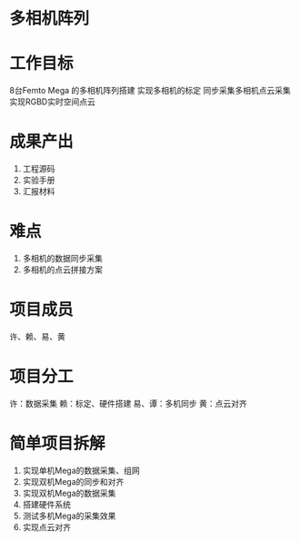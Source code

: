 # 多相机阵列
# 工作目标
8台Femto Mega 的多相机阵列搭建
实现多相机的标定
同步采集多相机点云采集
实现RGBD实时空间点云

# 成果产出
1. 工程源码
2. 实验手册
3. 汇报材料

# 难点

1. 多相机的数据同步采集
2. 多相机的点云拼接方案

# 项目成员
许、赖、易、黄


# 项目分工

许：数据采集
赖：标定、硬件搭建
易、谭：多机同步
黄：点云对齐

# 简单项目拆解
1. 实现单机Mega的数据采集、组网
2. 实现双机Mega的同步和对齐
3. 实现双机Mega的数据采集
4. 搭建硬件系统
5. 测试多机Mega的采集效果
6. 实现点云对齐
